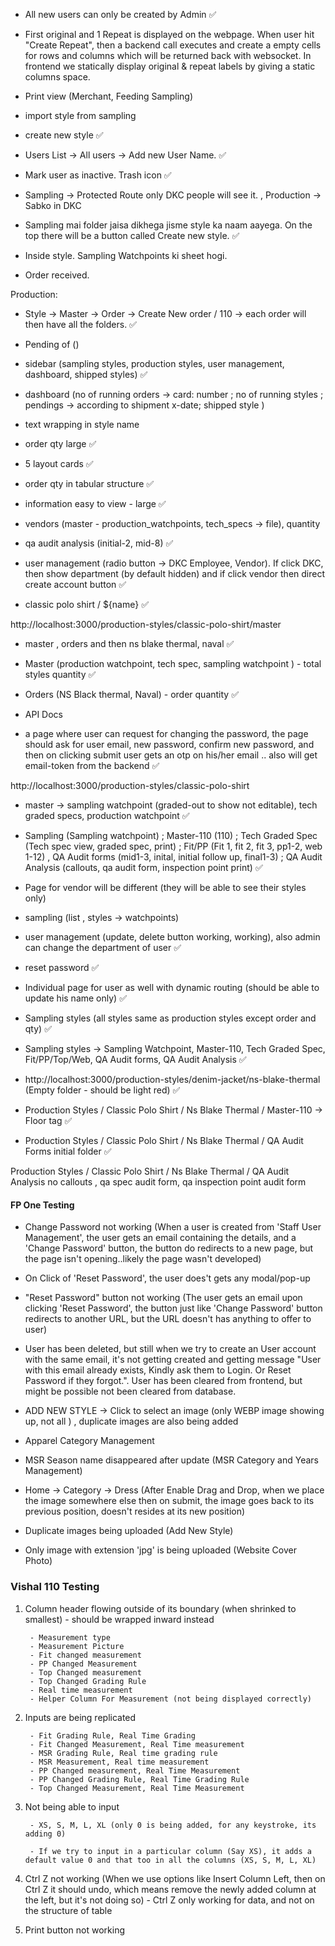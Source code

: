 - All new users can only be created by Admin ✅

- First original and 1 Repeat is displayed on the webpage. When user hit "Create Repeat", then a backend call executes and create a empty cells for rows and columns which will be returned back with websocket. In frontend we statically display original & repeat labels by giving a static columns space. 

- Print view (Merchant, Feeding Sampling)

- import style from sampling  

- create new style ✅ 

- Users List -> All users -> Add new User  Name. ✅ 

- Mark user as inactive. Trash icon ✅  

- Sampling -> Protected Route only DKC people will see it. , Production -> Sabko in DKC

- Sampling mai folder jaisa dikhega jisme style ka naam aayega. On the top there will be a button called Create new style.  ✅ 

- Inside style. Sampling Watchpoints ki sheet hogi. 

- Order received. 


Production: 

- Style -> Master -> Order -> Create New order / 110 -> each order will then have all the folders.  ✅

- Pending of ()

- sidebar (sampling styles, production styles, user management, dashboard, shipped styles) ✅

- dashboard (no of running orders -> card: number ; no of running styles ; pendings -> according to shipment x-date; shipped style )

- text wrapping in style name 

- order qty large ✅

- 5 layout cards ✅

- order qty in tabular structure ✅

- information easy to view - large ✅

- vendors (master - production_watchpoints, tech_specs -> file), quantity 

- qa audit analysis (initial-2, mid-8) ✅

- user management (radio button -> DKC Employee, Vendor). If click DKC, then show department (by default hidden) and if click vendor then direct create account button  ✅

- classic polo shirt / ${name}  ✅ 

http://localhost:3000/production-styles/classic-polo-shirt/master

- master , orders and then ns blake thermal, naval ✅ 

- Master (production watchpoint, tech spec, sampling watchpoint ) - total styles quantity ✅

- Orders (NS Black thermal, Naval) - order quantity ✅

- API Docs 

- a page where user can request for changing the password, the page should ask for user email, new password, confirm new password, and then on clicking submit user gets an otp on his/her email .. also will get email-token from the backend  ✅

http://localhost:3000/production-styles/classic-polo-shirt

- master -> sampling watchpoint (graded-out to show not editable), tech graded specs, production watchpoint ✅

- Sampling (Sampling watchpoint) ; Master-110 (110) ; Tech Graded Spec (Tech spec view, graded spec, print) ; Fit/PP (Fit 1, fit 2, fit 3, pp1-2, web 1-12) , QA Audit forms (mid1-3, inital, initial follow up, final1-3) ; QA Audit Analysis (callouts, qa audit form, inspection point print) ✅ 

- Page for vendor will be different (they will be able to see their styles only)

- sampling (list , styles -> watchpoints)

- user management (update, delete button working, working), also admin can change the department of user ✅

- reset password ✅ 

- Individual page for user as well with dynamic routing (should be able to update his name only) ✅ 

- Sampling styles (all styles same as production styles except order and qty) ✅

- Sampling styles -> Sampling Watchpoint, Master-110, Tech Graded Spec, Fit/PP/Top/Web, QA Audit forms, QA Audit Analysis ✅ 

- http://localhost:3000/production-styles/denim-jacket/ns-blake-thermal (Empty folder - should be light red) ✅ 

- Production Styles / Classic Polo Shirt / Ns Blake Thermal / Master-110 -> Floor tag  ✅ 

- Production Styles / Classic Polo Shirt / Ns Blake Thermal / QA Audit Forms initial folder ✅ 

Production Styles / Classic Polo Shirt / Ns Blake Thermal / QA Audit Analysis no callouts , qa spec audit form, qa inspection point audit form 



#### FP One Testing 

- Change Password not working (When a user is created from 'Staff User Management', the user gets an email containing the details, and a 'Change Password' button, the button do redirects to a new page, but the page isn't opening..likely the page wasn't developed)

- On Click of 'Reset Password', the user does't gets any modal/pop-up  

- "Reset Password" button not working (The user gets an email upon clicking 'Reset Password', the button just like 'Change Password' button redirects to another URL, but the URL doesn't has anything to offer to user)

- User has been deleted, but still when we try to create an User account with the same email, it's not getting created and getting message "User with this email already exists, Kindly ask them to Login. Or Reset Password if they forgot.". User has been cleared from frontend, but might be possible not been cleared from database. 

- ADD NEW STYLE -> Click to select an image (only WEBP image showing up, not all ) , duplicate images are also being added 

- Apparel Category Management 

- MSR Season name disappeared after update (MSR Category and Years Management)

- Home -> Category -> Dress (After Enable Drag and Drop, when we place the image somewhere else then on submit, the image goes back to its previous position, doesn't resides at its new position)

- Duplicate images being uploaded (Add New Style)

- Only image with extension 'jpg' is being uploaded (Website Cover Photo)


### Vishal 110 Testing

1. Column header flowing outside of its boundary (when shrinked to smallest) - should be wrapped inward instead 

        - Measurement type 
        - Measurement Picture 
        - Fit changed measurement 
        - PP Changed Measurement 
        - Top Changed measurement 
        - Top Changed Grading Rule 
        - Real time measurement 
        - Helper Column For Measurement (not being displayed correctly)

2. Inputs are being replicated 

        - Fit Grading Rule, Real Time Grading
        - Fit Changed Measurement, Real Time measurement
        - MSR Grading Rule, Real time grading rule 
        - MSR Measurement, Real time measurement 
        - PP Changed measurement, Real Time Measurement 
        - PP Changed Grading Rule, Real Time Grading Rule 
        - Top Changed Measurement, Real Time Measurement

3. Not being able to input 

        - XS, S, M, L, XL (only 0 is being added, for any keystroke, its adding 0)
        
        - If we try to input in a particular column (Say XS), it adds a default value 0 and that too in all the columns (XS, S, M, L, XL)


5. Ctrl Z not working (When we use options like Insert Column Left, then on Ctrl Z it should undo, which means remove the newly added column at the left, but it's not doing so) - Ctrl Z only working for data, and not on the structure of table 

6. Print button not working 

